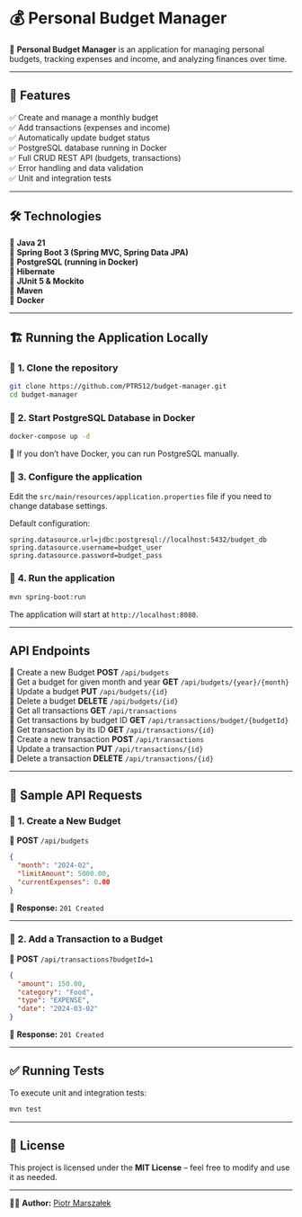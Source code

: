 # 💰 Personal Budget Manager

🚀 **Personal Budget Manager** is an application for managing personal budgets, tracking expenses and income, and analyzing finances over time.

---

## 📌 Features
✅ Create and manage a monthly budget  
✅ Add transactions (expenses and income)  
✅ Automatically update budget status  
✅ PostgreSQL database running in Docker  
✅ Full CRUD REST API (budgets, transactions)    
✅ Error handling and data validation  
✅ Unit and integration tests  

---

## 🛠 Technologies
🔹 **Java 21**  
🔹 **Spring Boot 3 (Spring MVC, Spring Data JPA)**  
🔹 **PostgreSQL (running in Docker)**  
🔹 **Hibernate**   
🔹 **JUnit 5 & Mockito**  
🔹 **Maven**  
🔹 **Docker**  

---

## 🏗 Running the Application Locally
### 🔹 **1. Clone the repository**
```sh
git clone https://github.com/PTR512/budget-manager.git
cd budget-manager
```
### 🔹 **2. Start PostgreSQL Database in Docker**
```sh
docker-compose up -d
```
📌 If you don’t have Docker, you can run PostgreSQL manually.

### 🔹 **3. Configure the application**
Edit the `src/main/resources/application.properties` file if you need to change database settings.

Default configuration:
```
spring.datasource.url=jdbc:postgresql://localhost:5432/budget_db
spring.datasource.username=budget_user
spring.datasource.password=budget_pass
```

### 🔹 **4. Run the application**
```sh
mvn spring-boot:run
```
The application will start at `http://localhost:8080`.

---

## API Endpoints
🔹 Create a new Budget **POST** `/api/budgets`  
🔹 Get a budget for given month and year **GET** `/api/budgets/{year}/{month}`  
🔹 Update a budget **PUT** `/api/budgets/{id}`  
🔹 Delete a budget **DELETE** `/api/budgets/{id}`  
🔹 Get all transactions **GET** `/api/transactions`  
🔹 Get transactions by budget ID **GET** `/api/transactions/budget/{budgetId}`  
🔹 Get transaction by its ID **GET** `/api/transactions/{id}`  
🔹 Create a new transaction **POST** `/api/transactions`  
🔹 Update a transaction **PUT** `/api/transactions/{id}`  
🔹 Delete a transaction **DELETE** `/api/transactions/{id}`  

---

## 📡 Sample API Requests
### 🔹 **1. Create a New Budget**
📌 **POST** `/api/budgets`
```json
{
  "month": "2024-02",
  "limitAmount": 5000.00,
  "currentExpenses": 0.00
}
```
🔹 **Response:** `201 Created`

---

### 🔹 **2. Add a Transaction to a Budget**
📌 **POST** `/api/transactions?budgetId=1`
```json
{
  "amount": 150.00,
  "category": "Food",
  "type": "EXPENSE",
  "date": "2024-03-02"
}
```
🔹 **Response:** `201 Created`

---

## ✅ Running Tests
To execute unit and integration tests:
```sh
mvn test
```

---

## 📄 License
This project is licensed under the **MIT License** – feel free to modify and use it as needed.  

---

👨‍💻 **Author:** [Piotr Marszałek](https://github.com/PTR512)   
